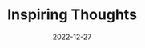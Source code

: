 ---
slug: thought-for-the-day
title: "Inspiring Thoughts"
date: 2022-12-27
excerpt: "Trees are Earth's endless efforts to speak to the listening heavens."
tags: [Inspiration, Motivation, Quotes, Thoughts]
---